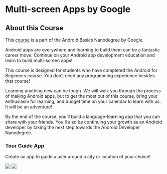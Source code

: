 # Multi-screen Apps by Google

## About this Course

This [course](https://www.udacity.com/course/android-basics-multi-screen-apps--ud839) is a part of the Android Basics Nanodegree by Google.

Android apps are everywhere and learning to build them can be a fantastic career move. Continue on your Android app development education and learn to build multi-screen apps!

This course is designed for students who have completed the Android for Beginners course. You don’t need any programming experience besides that course!

Learning anything new can be tough. We will walk you through the process of making Android apps, but to get the most out of this course, bring your enthusiasm for learning, and budget time on your calendar to learn with us. It will be an adventure!

By the end of the course, you’ll build a language-learning app that you can share with your friends. You'll also be continuing your growth as an Android developer by taking the next step towards the Android Developer Nanodegree.

### Tour Guide App

Create an app to guide a user around a city or location of your choice!

<img src="https://github.com/vanyaland/Android-Basics-Nanodegree-by-Google/blob/master/res/tour_guide_1.png">
<img src="https://github.com/vanyaland/Android-Basics-Nanodegree-by-Google/blob/master/res/tour_guide_2.png">
